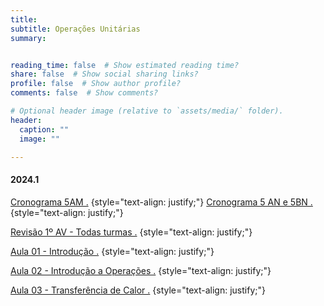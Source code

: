 ```yaml
---
title: 
subtitle: Operações Unitárias
summary: 


reading_time: false  # Show estimated reading time?
share: false  # Show social sharing links?
profile: false  # Show author profile?
comments: false  # Show comments?

# Optional header image (relative to `assets/media/` folder).
header:
  caption: ""
  image: ""

---
```


#### **2024.1**

<a href="https://docs.google.com/document/d/1tQf31bXK300JX2WMgAg2OCdZbxQeSSS6/edit?usp=sharing&ouid=105922777432800571653&rtpof=true&sd=true"> Cronograma 5AM .</a>
{style="text-align: justify;"}
<a href="https://docs.google.com/document/d/1EFJ5-UBCtzeRk29P8WxOUWw3d3pUqeZT/edit?usp=sharing&ouid=105922777432800571653&rtpof=true&sd=true"> Cronograma 5 AN e 5BN .</a>
{style="text-align: justify;"}

<a href="https://drive.google.com/file/d/1Kc7jUBnmqpnh18ACDS_E1gq_KPL7r40P/view?usp=sharing"> Revisão 1º AV - Todas turmas .</a>
{style="text-align: justify;"}

<a href="https://drive.google.com/file/d/1KQiBP2gQHLRuAvQsJHHqWrt8pWiktt7P/view?usp=sharing"> Aula 01 - Introdução .</a>
{style="text-align: justify;"}

<a href="https://drive.google.com/file/d/1LmEUVZoTygGfgXPdj6WdiG_NBpac8vx7/view?usp=sharing"> Aula 02 - Introdução a Operações .</a>
{style="text-align: justify;"}

<a href="https://drive.google.com/file/d/16YmPzCZ3QrkxKnbQw4tXfh4FYDl_D_VO/view?usp=sharing"> Aula 03 - Transferência de Calor .</a>
{style="text-align: justify;"}